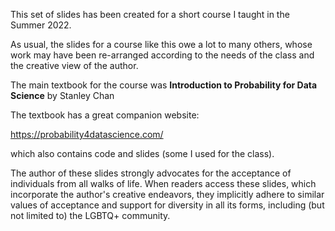This set of slides has been created for a short course I taught in the Summer 2022. 

As usual, the slides for a course like this owe a lot to many others, whose work may have been re-arranged according to the needs of the class and the creative view of the author. 

The main textbook for the course was **Introduction to Probability for Data Science** by Stanley Chan

The textbook has a great companion website:

https://probability4datascience.com/

which also contains code and slides (some I used for the class).

The author of these slides strongly advocates for the acceptance of individuals from all walks of life. When readers access these slides, which incorporate the author's creative endeavors, they implicitly adhere to similar values of acceptance and support for diversity in all its forms, including (but not limited to) the LGBTQ+ community.
